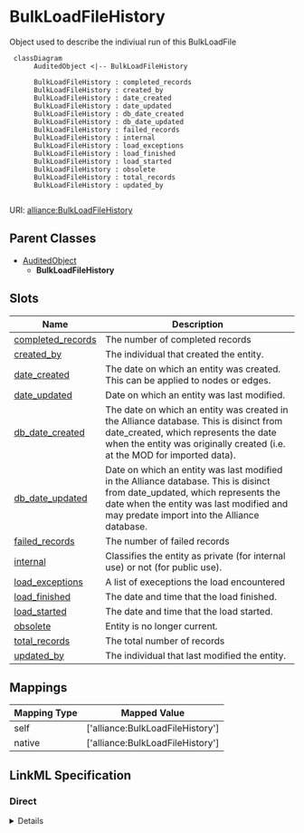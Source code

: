# BulkLoadFileHistory

Object used to describe the indiviual run of this BulkLoadFile


```mermaid
 classDiagram
      AuditedObject <|-- BulkLoadFileHistory
      
      BulkLoadFileHistory : completed_records
      BulkLoadFileHistory : created_by
      BulkLoadFileHistory : date_created
      BulkLoadFileHistory : date_updated
      BulkLoadFileHistory : db_date_created
      BulkLoadFileHistory : db_date_updated
      BulkLoadFileHistory : failed_records
      BulkLoadFileHistory : internal
      BulkLoadFileHistory : load_exceptions
      BulkLoadFileHistory : load_finished
      BulkLoadFileHistory : load_started
      BulkLoadFileHistory : obsolete
      BulkLoadFileHistory : total_records
      BulkLoadFileHistory : updated_by
      

```



URI: [alliance:BulkLoadFileHistory](http://alliancegenome.org/BulkLoadFileHistory)


## Parent Classes

* [AuditedObject](AuditedObject.md)
    * **BulkLoadFileHistory**




<!-- no inheritance hierarchy -->


## Slots

| Name | Description  |
| ---  | ---  |
| [completed_records](completed_records.md) | The number of completed records |
| [created_by](created_by.md) | The individual that created the entity. |
| [date_created](date_created.md) | The date on which an entity was created. This can be applied to nodes or edges. |
| [date_updated](date_updated.md) | Date on which an entity was last modified. |
| [db_date_created](db_date_created.md) | The date on which an entity was created in the Alliance database.  This is disinct from date_created, which represents the date when the entity was originally created (i.e. at the MOD for imported data). |
| [db_date_updated](db_date_updated.md) | Date on which an entity was last modified in the Alliance database.  This is disinct from date_updated, which represents the date when the entity was last modified and may predate import into the Alliance database. |
| [failed_records](failed_records.md) | The number of failed records |
| [internal](internal.md) | Classifies the entity as private (for internal use) or not (for public use). |
| [load_exceptions](load_exceptions.md) | A list of execeptions the load encountered |
| [load_finished](load_finished.md) | The date and time that the load finished. |
| [load_started](load_started.md) | The date and time that the load started. |
| [obsolete](obsolete.md) | Entity is no longer current. |
| [total_records](total_records.md) | The total number of records |
| [updated_by](updated_by.md) | The individual that last modified the entity. |


## Mappings

| Mapping Type | Mapped Value |
| ---  | ---  |
| self | ['alliance:BulkLoadFileHistory'] |
| native | ['alliance:BulkLoadFileHistory'] |




## LinkML Specification

<!-- TODO: investigate https://stackoverflow.com/questions/37606292/how-to-create-tabbed-code-blocks-in-mkdocs-or-sphinx -->

### Direct

<details>
```yaml
name: BulkLoadFileHistory
description: Object used to describe the indiviual run of this BulkLoadFile
from_schema: https://github.com/alliance-genome/agr_curation_schema/src/schema/bulkload.yaml
is_a: AuditedObject
slots:
- load_started
- load_finished
- total_records
- failed_records
- completed_records
- load_exceptions

```
</details>

### Induced

<details>
```yaml
name: BulkLoadFileHistory
description: Object used to describe the indiviual run of this BulkLoadFile
from_schema: https://github.com/alliance-genome/agr_curation_schema/src/schema/bulkload.yaml
is_a: AuditedObject
attributes:
  load_started:
    name: load_started
    description: The date and time that the load started.
    from_schema: https://github.com/alliance-genome/agr_curation_schema/src/schema/bulkload.yaml
    alias: load_started
    owner: BulkLoadFileHistory
    domain_of:
    - BulkLoadFileHistory
    range: datetime
  load_finished:
    name: load_finished
    description: The date and time that the load finished.
    from_schema: https://github.com/alliance-genome/agr_curation_schema/src/schema/bulkload.yaml
    alias: load_finished
    owner: BulkLoadFileHistory
    domain_of:
    - BulkLoadFileHistory
    range: datetime
  total_records:
    name: total_records
    description: The total number of records
    from_schema: https://github.com/alliance-genome/agr_curation_schema/src/schema/bulkload.yaml
    alias: total_records
    owner: BulkLoadFileHistory
    domain_of:
    - BulkLoadFileHistory
    range: integer
  failed_records:
    name: failed_records
    description: The number of failed records
    from_schema: https://github.com/alliance-genome/agr_curation_schema/src/schema/bulkload.yaml
    alias: failed_records
    owner: BulkLoadFileHistory
    domain_of:
    - BulkLoadFileHistory
    range: integer
  completed_records:
    name: completed_records
    description: The number of completed records
    from_schema: https://github.com/alliance-genome/agr_curation_schema/src/schema/bulkload.yaml
    alias: completed_records
    owner: BulkLoadFileHistory
    domain_of:
    - BulkLoadFileHistory
    range: string
  load_exceptions:
    name: load_exceptions
    description: A list of execeptions the load encountered
    from_schema: https://github.com/alliance-genome/agr_curation_schema/src/schema/bulkload.yaml
    multivalued: true
    alias: load_exceptions
    owner: BulkLoadFileHistory
    domain_of:
    - BulkLoadFileHistory
    range: string
  created_by:
    name: created_by
    description: The individual that created the entity.
    from_schema: https://github.com/alliance-genome/agr_curation_schema/core.yaml
    domain: AuditedObject
    multivalued: false
    alias: created_by
    owner: BulkLoadFileHistory
    domain_of:
    - AuditedObject
    range: Person
  date_created:
    name: date_created
    description: The date on which an entity was created. This can be applied to nodes
      or edges.
    from_schema: https://github.com/alliance-genome/agr_curation_schema/core.yaml
    aliases:
    - creation_date
    exact_mappings:
    - dct:createdOn
    - WIKIDATA_PROPERTY:P577
    alias: date_created
    owner: BulkLoadFileHistory
    domain_of:
    - AuditedObject
    - AuditedObjectDTO
    range: datetime
  updated_by:
    name: updated_by
    description: The individual that last modified the entity.
    from_schema: https://github.com/alliance-genome/agr_curation_schema/core.yaml
    domain: AuditedObject
    multivalued: false
    alias: updated_by
    owner: BulkLoadFileHistory
    domain_of:
    - AuditedObject
    range: Person
  date_updated:
    name: date_updated
    description: Date on which an entity was last modified.
    from_schema: https://github.com/alliance-genome/agr_curation_schema/core.yaml
    aliases:
    - date_last_modified
    alias: date_updated
    owner: BulkLoadFileHistory
    domain_of:
    - AuditedObject
    - AuditedObjectDTO
    range: datetime
  db_date_created:
    name: db_date_created
    description: The date on which an entity was created in the Alliance database.  This
      is disinct from date_created, which represents the date when the entity was
      originally created (i.e. at the MOD for imported data).
    from_schema: https://github.com/alliance-genome/agr_curation_schema/core.yaml
    alias: db_date_created
    owner: BulkLoadFileHistory
    domain_of:
    - AuditedObject
    - AuditedObjectDTO
    range: datetime
  db_date_updated:
    name: db_date_updated
    description: Date on which an entity was last modified in the Alliance database.  This
      is disinct from date_updated, which represents the date when the entity was
      last modified and may predate import into the Alliance database.
    from_schema: https://github.com/alliance-genome/agr_curation_schema/core.yaml
    alias: db_date_updated
    owner: BulkLoadFileHistory
    domain_of:
    - AuditedObject
    - AuditedObjectDTO
    range: datetime
  internal:
    name: internal
    description: Classifies the entity as private (for internal use) or not (for public
      use).
    notes:
    - Default value is true.
    from_schema: https://github.com/alliance-genome/agr_curation_schema/core.yaml
    alias: internal
    owner: BulkLoadFileHistory
    domain_of:
    - AuditedObject
    - AuditedObjectDTO
    range: boolean
    required: true
  obsolete:
    name: obsolete
    description: Entity is no longer current.
    notes:
    - Obsolete entities are preserved in the database for posterity but should not
      be publicly displayed.
    from_schema: https://github.com/alliance-genome/agr_curation_schema/core.yaml
    alias: obsolete
    owner: BulkLoadFileHistory
    domain_of:
    - AuditedObject
    - AuditedObjectDTO
    range: boolean

```
</details>